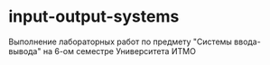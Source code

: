 # input-output-systems
Выполнение лабораторных работ по предмету "Системы ввода-вывода" на 6-ом семестре Университета ИТМО
